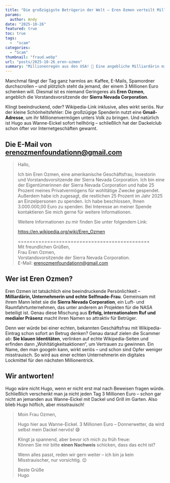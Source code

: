 ```yaml
---
title: "Die großzügigste Betrügerin der Welt – Eren Ozmen verteilt Millionen per E-Mail"
params:
  author: Andy
date: "2025-10-26"
featured: true
toc: true
tags:
  -  "scam"
categories:
  - "Scam"
thumbnail: "fraud.webp"
url: "posts/2025-10-26_eren-ozmen"
summary: "Millionenregen aus den USA! 💸 Eine angebliche Milliardärin mit Wikipedia-Eintrag will 3 Millionen Euro verschenken – und ausgerechnet Hugo aus Wanne-Eickel ist wieder unter den Glücklichen. Leider hat Frau Ozmen eine kleine Schwäche: Sie verwechselt wohltätige Zwecke gern mit Gmail."
---
```


Manchmal fängt der Tag ganz harmlos an: Kaffee, E-Mails, Spamordner durchscrollen – und plötzlich steht da jemand, der einem 3 Millionen Euro schenken will. Diesmal ist es niemand Geringeres als **Eren Ozmen**, angeblich die Vorstandsvorsitzende der **Sierra Nevada Corporation**.

Klingt beeindruckend, oder? Wikipedia-Link inklusive, alles wirkt seriös. Nur der kleine Schönheitsfehler: Die großzügige Spenderin nutzt eine **Gmail-Adresse**, um ihr Millionenvermögen unters Volk zu bringen. Und natürlich ist Hugo aus Wanne-Eickel sofort hellhörig – schließlich hat der Dackelclub schon öfter vor Internetgeschäften gewarnt.

## Die E-Mail von erenozmenfoundationn@gmail.com

> Hallo,  
>   
> Ich bin Eren Ozmen, eine amerikanische Geschäftsfrau, Investorin und Vorstandsvorsitzende der Sierra Nevada Corporation. Ich bin eine der Eigentümerinnen der Sierra Nevada Corporation und habe 25 Prozent meines Privatvermögens für wohltätige Zwecke gespendet. Außerdem habe ich zugesagt, die restlichen 25 Prozent im Jahr 2025 an Einzelpersonen zu spenden. Ich habe beschlossen, Ihnen 3.000.000,00 Euro zu spenden. Bei Interesse an meiner Spende kontaktieren Sie mich gerne für weitere Informationen.  
>   
> Weitere Informationen zu mir finden Sie unter folgendem Link:  
>   
> https://en.wikipedia.org/wiki/Eren_Ozmen  
>   
> =============================================  
> Mit freundlichen Grüßen,  
> Frau Eren Ozmen,  
> Vorstandsvorsitzende der Sierra Nevada Corporation.  
> E-Mail: erenozmenfoundationn@gmail.com  

## Wer ist Eren Ozmen?

Eren Ozmen ist tatsächlich eine beeindruckende Persönlichkeit – **Milliardärin, Unternehmerin und echte Selfmade-Frau**. Gemeinsam mit ihrem Mann leitet sie die **Sierra Nevada Corporation**, ein Luft- und Raumfahrtunternehmen, das unter anderem an Projekten für die NASA beteiligt ist. Genau diese Mischung aus **Erfolg, internationalem Ruf und medialer Präsenz** macht ihren Namen so attraktiv für Betrüger.

Denn wer würde bei einer echten, bekannten Geschäftsfrau mit Wikipedia-Eintrag schon sofort an Betrug denken? Genau darauf zielen die Scammer ab: **Sie klauen Identitäten**, verlinken auf echte Wikipedia-Seiten und erfinden dann „Wohltätigkeitsaktionen“, um Vertrauen zu gewinnen. Ein Name, den man googeln kann, wirkt seriös – und schon sind Opfer weniger misstrauisch. So wird aus einer echten Unternehmerin ein digitales Lockmittel für den nächsten Millionentrick.

## Wir antworten!

Hugo wäre nicht Hugo, wenn er nicht erst mal nach Beweisen fragen würde. Schließlich verschenkt man ja nicht jeden Tag 3 Millionen Euro – schon gar nicht an jemanden aus Wanne-Eickel mit Dackel und Grill im Garten. Also blieb Hugo höflich, aber misstrauisch!

> Moin Frau Ozmen,  
>   
> Hugo hier aus Wanne-Eickel. 3 Millionen Euro – Donnerwetter, da wird selbst mein Dackel nervös! 😅  
>   
> Klingt ja spannend, aber bevor ich mich zu früh freue:  
> Können Sie mir bitte **einen Nachweis** schicken, dass das echt ist?  
>   
> Wenn alles passt, reden wir gern weiter – ich bin ja kein Misstrauischer, nur vorsichtig. 😉  
>   
> Beste Grüße  
> Hugo  
